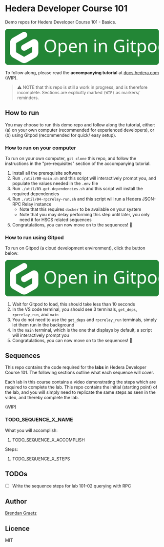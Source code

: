 # Hedera Developer Course 101

Demo repos for Hedera Developer Course 101 - Basics.

<a href="https://gitpod.io/?autostart=true&editor=code&workspaceClass=g1-standard#https://github.com/hedera-dev/hedera-dev-course-101" target="_blank" rel="noreferrer">
  <img src="./img/gitpod-open-button.svg" />
</a>

To follow along, please read the **accompanying tutorial** at [docs.hedera.com](#TODO_TUTORIAL_ROOT_LINK) (WIP).

> ⚠️ NOTE that this repo is still a work in progress,
> and is therefore incomplete.
> Sections are explicitly marked `(WIP)` as markers/ reminders.

## How to run

You may choose to run this demo repo and follow along the tutorial, either:
(a) on your own computer (recommended for experienced developers), or
(b) using Gitpod (recommended for quick/ easy setup).

### How to run on your computer

To run on your own computer, `git clone` this repo,
and follow the instructions in the "pre-requisites" section of the accompanying tutorial.

1. Install all the prerequisite software
1. Run `./util/00-main.sh` and this script will interactively prompt you,
   and populate the values needed in the `.env` file
1. Run `./util/03-get-dependencies.sh` and this script will install the required dependencies
1. Run `./util/04-rpcrelay-run.sh` and this script will run a Hedera JSON-RPC Relay instance
   - Note that this requires `docker` to be available on your system
   - Note that you may delay performing this step until later,
     you only need it for HSCS related sequences
1. Congratulations, you can now move on to the sequences! 🎉

### How to run using Gitpod

To run on Gitpod (a cloud development environment), click the button below:

<a href="https://gitpod.io/?autostart=true&editor=code&workspaceClass=g1-standard#https://github.com/hedera-dev/hedera-dev-course-101" target="_blank" rel="noreferrer">
  <img src="./img/gitpod-open-button.svg" />
</a>

1. Wait for Gitpod to load, this should take less than 10 seconds
1. In the VS code terminal, you should see 3 terminals, `get_deps`, `rpcrelay_run`, and `main`
1. You do not need to use the `get_deps` and `rpcrelay_run` terminals, simply let them run in the background
1. In the `main` terminal, which is the one that displays by default, a script will interactively prompt you
1. Congratulations, you can now move on to the sequences! 🎉

## Sequences

This repo contains the code required for the **labs** in Hedera Developer Course 101.
The following sections outline what each sequence will cover.

Each lab in this course contains a video demonstrating the steps
which are required to complete the lab.
This repo contains the initial (starting point) of the lab,
and you will simply need to replicate the same steps as seen in the video,
and thereby complete the lab.

(WIP)

### TODO_SEQUENCE_X_NAME

<!--
[Go to accompanying tutorial](#TODO_TUTORIAL_SEQUENCE_LINK). (WIP)
-->

What you will accomplish:

1. TODO_SEQUENCE_X_ACCOMPLISH

<!--
Video:

[![](https://i.ytimg.com/vi/TODO_SEQUENCE_X_NAME_YT_VID_CODE/maxresdefault.jpg)](https://www.youtube.com/watch?v=TODO_SEQUENCE_X_NAME_YT_VID_CODE&list=TODO_SEQUENCE_X_NAME_YT_PL_CODE)

-->

Steps:

1. TODO_SEQUENCE_X_STEPS

## TODOs

- [ ] Write the sequence steps for lab 101-02 querying with RPC

## Author

[Brendan Graetz](https://blog.bguiz.com/)

## Licence

MIT

